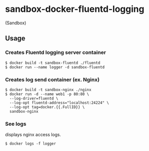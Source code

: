 sandbox-docker-fluentd-logging
======

(Sandbox)


## Usage

### Creates Fluentd logging server container

```
$ docker build -t sandbox-fluentd ./fluentd
$ docker run --name logger -d sandbox-fluentd
```

### Creates log send container (ex. Nginx)

```
$ docker build -t sandbox-nginx ./nginx
$ docker run -d --name web1 -p 80:80 \
  --log-driver=fluentd \
  --log-opt fluentd-address="localhost:24224" \
  --log-opt tag=docker.{{.FullID}} \
  sandbox-nginx
```

### See logs

displays nginx access logs.

```
$ docker logs -f logger
```

